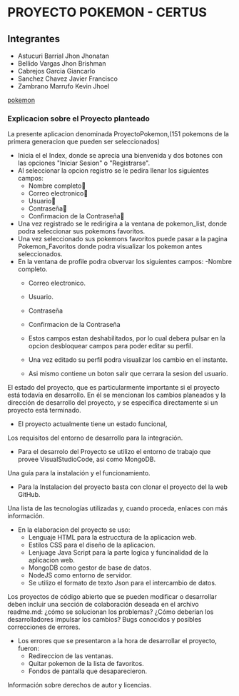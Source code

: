 # PROYECTO POKEMON - CERTUS
## Integrantes
- Astucuri Barrial Jhon Jhonatan
- Bellido Vargas Jhon Brishman
- Cabrejos Garcia Giancarlo 
- Sanchez Chavez Javier Francisco
- Zambrano Marrufo Kevin Jhoel

[pokemon](https://user-images.githubusercontent.com/116897910/209839184-8545c050-ff8f-4985-bc2a-bec26ea48e40.png)

### Explicacion sobre el Proyecto planteado

La presente aplicacion denominada ProyectoPokemon,(151 pokemons de la primera generacion que pueden ser seleccionados)
-  Inicia el el Index, donde se aprecia una bienvenida y dos botones con las opciones "Iniciar Sesion" o "Registrarse".
- Al seleccionar la opcion registro se le pedira llenar los siguientes campos:
    - Nombre completo:cowboy_hat_face:
    - Correo electronico:e-mail:
    - Usuario:adult:
    - Contraseña:lock_with_ink_pen:
    - Confirmacion de la Contraseña:closed_lock_with_key:
- Una vez registrado se le redirigira a la ventana de pokemon_list, donde podra seleccionar sus pokemons favoritos.
- Una vez seleccionado sus pokemons favoritos puede pasar a la pagina Pokemon_Favoritos donde podra visualizar los pokemon antes seleccionados.
- En la ventana de profile podra obvervar los siguientes campos:
    -Nombre completo.
    - Correo electronico.
    - Usuario.
    - Contraseña 
    - Confirmacion de la Contraseña
    
    - Estos campos estan deshabilitados, por lo cual debera pulsar en la opcion desbloquear campos para poder editar su perfil.
    - Una vez editado su perfil podra visualizar los cambio en el instante.
    - Asi mismo contiene un boton salir que cerrara la sesion del usuario.

 
El estado del proyecto, que es particularmente importante si el proyecto está todavía en desarrollo. 
En él se mencionan los cambios planeados y la dirección de desarrollo del proyecto, y se especifica directamente si un proyecto está terminado.

- El proyecto actualmente tiene un estado funcional, 

Los requisitos del entorno de desarrollo para la integración.

- Para el desarrolo del Proyecto se utilizo el entorno de trabajo que provee VisualStudioCode,
asi como MongoDB.

Una guía para la instalación y el funcionamiento.
- Para la Instalacion del proyecto basta con clonar el proyecto del la web GitHub.

Una lista de las tecnologías utilizadas y, cuando proceda, enlaces con más información.

- En la elaboracion del proyecto se uso:
    - Lenguaje HTML para la estrucctura de la aplicacion web.
    - Estilos CSS para el diseño de la aplicacion.
    - Lenjuage Java Script para la parte logica y funcinalidad de la aplicacion web.
    - MongoDB como gestor de base de datos.
    - NodeJS como entorno de servidor.
    - Se utilizo el formato de texto Json para el intercambio de datos.

Los proyectos de código abierto que se pueden modificar o desarrollar deben incluir una sección de colaboración deseada en el archivo readme.md: ¿cómo se solucionan los problemas? ¿Cómo deberían los desarrolladores impulsar los cambios?
Bugs conocidos y posibles correcciones de errores.
- Los errores que se presentaron a la hora de desarrollar el proyecto, fueron:
    - Redireccion de las ventanas.
    - Quitar pokemon de la lista de favoritos.
    - Fondos de pantalla que desaparecieron.

Información sobre derechos de autor y licencias.
